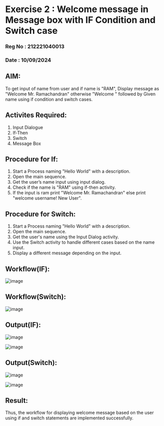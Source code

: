 # Exercise 2 : Welcome message in Message box with IF Condition and Switch case

### Reg No : 212221040013

### Date : 10/09/2024

## AIM: 
  To get input of name from user and if name is "RAM", Display message as "Welcome Mr. Ramachandran" otherwise "Welcome " followed by Given name using if condition and switch cases.

## Activites Required:
  1. Input Dialogue
  2. If-Then
  3. Switch
  4. Message Box

## Procedure for If:
  1. Start a Process naming "Hello World" with a description.
  2. Open the main sequence.
  3. Get the user’s name input using input dialog.
  4. Check if the name is "RAM" using if-then activity.
  5. If the input is ram print "Welcome Mr. Ramachandran" else print "welcome username! New User".

## Procedure for Switch:
  1. Start a Process naming "Hello World" with a description.
  2. Open the main sequence.
  3. Get the user's name using the Input Dialog activity.
  4. Use the Switch activity to handle different cases based on the name input.
  5. Display a different message depending on the input.

## Workflow(IF):
![image](https://github.com/user-attachments/assets/2d64635d-21e5-4096-9ad8-ea9f6a8c1da6)

## Workflow(Switch):
![image](https://github.com/user-attachments/assets/415876c0-e322-427a-ba10-c792a4de4893)

## Output(IF):
![image](https://github.com/user-attachments/assets/155973ec-928f-46e0-b507-6b1881e708ba)

![image](https://github.com/user-attachments/assets/ee90d408-3291-470e-84bb-ba02f632f813)

## Output(Switch):
![image](https://github.com/user-attachments/assets/26f34ae9-41ca-430b-bac9-a5583a540729)

![image](https://github.com/user-attachments/assets/35d26e7f-8920-43c8-acbb-9cd806ded801)


## Result:
  Thus, the workflow for displaying welcome message based on the user using if and switch statements are implemented successfully. 

